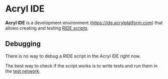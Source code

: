 # Acryl IDE

 **Acryl IDE** is a development environment (<https://ide.acrylplatform.com>) that allows creating and testing [RIDE scripts](/ride/script.md).

## Debugging

There is no way to debug a RIDE script in the Acryl IDE right now.

The best way to check if the script works is to write tests and run them in the [test network](/blockchain/blockchain-network/test-network.md).
